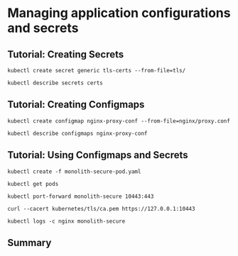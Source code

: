 # Managing application configurations and secrets

## Tutorial: Creating Secrets

```
kubectl create secret generic tls-certs --from-file=tls/
```

```
kubectl describe secrets certs
```

## Tutorial: Creating Configmaps

```
kubectl create configmap nginx-proxy-conf --from-file=nginx/proxy.conf
```

```
kubectl describe configmaps nginx-proxy-conf
```

## Tutorial: Using Configmaps and Secrets

```
kubectl create -f monolith-secure-pod.yaml
```

```
kubectl get pods
```

```
kubectl port-forward monolith-secure 10443:443
```

```
curl --cacert kubernetes/tls/ca.pem https://127.0.0.1:10443
```

```
kubectl logs -c nginx monolith-secure
```

## Summary
